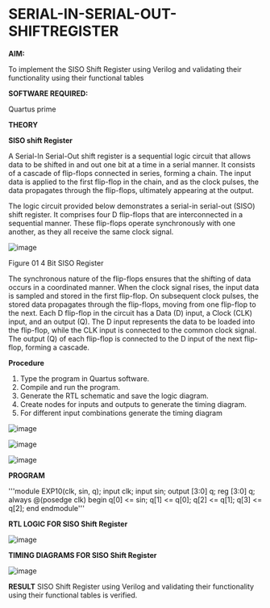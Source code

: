 # SERIAL-IN-SERIAL-OUT-SHIFTREGISTER

**AIM:**

To implement the  SISO Shift Register using Verilog and validating their functionality using their functional tables

**SOFTWARE REQUIRED:**

Quartus prime

**THEORY**

**SISO shift Register**

A Serial-In Serial-Out shift register is a sequential logic circuit that allows data to be shifted in and out one bit at a time in a serial manner. It consists of a cascade of flip-flops connected in series, forming a chain. The input data is applied to the first flip-flop in the chain, and as the clock pulses, the data propagates through the flip-flops, ultimately appearing at the output.

The logic circuit provided below demonstrates a serial-in serial-out (SISO) shift register. It comprises four D flip-flops that are interconnected in a sequential manner. These flip-flops operate synchronously with one another, as they all receive the same clock signal.

![image](https://github.com/naavaneetha/SERIAL-IN-SERIAL-OUT-SHIFTREGISTER/assets/154305477/e81c4072-37f9-46c6-8145-566764b74c3a)

Figure 01 4 Bit SISO Register

The synchronous nature of the flip-flops ensures that the shifting of data occurs in a coordinated manner. When the clock signal rises, the input data is sampled and stored in the first flip-flop. On subsequent clock pulses, the stored data propagates through the flip-flops, moving from one flip-flop to the next.
Each D flip-flop in the circuit has a Data (D) input, a Clock (CLK) input, and an output (Q). The D input represents the data to be loaded into the flip-flop, while the CLK input is connected to the common clock signal. The output (Q) of each flip-flop is connected to the D input of the next flip-flop, forming a cascade.

**Procedure**

1. Type the program in Quartus software.
2.	Compile and run the program.
3.	Generate the RTL schematic and save the logic diagram.
4.	Create nodes for inputs and outputs to generate the timing diagram.
5.	For different input combinations generate the timing diagram

	

![image](https://github.com/user-attachments/assets/896a210b-cf91-4224-909b-eb2c6b850803)





![image](https://github.com/user-attachments/assets/f5412d3b-21bd-4a83-873c-ea548e15fb93)



![image](https://github.com/user-attachments/assets/e2894edd-a8db-44cf-8369-202ef66cc503)




**PROGRAM**

'''module EXP10(clk, sin, q); 
input clk; input sin; 
output [3:0] q; 
reg [3:0] q; 
always @(posedge clk) begin q[0] <= sin; 
q[1] <= q[0]; 
q[2] <= q[1]; 
q[3] <= q[2]; 
end endmodule'''

**RTL LOGIC FOR SISO Shift Register**


![image](https://github.com/user-attachments/assets/699ef981-72c9-4af1-ab91-927a723b9a30)



**TIMING DIAGRAMS FOR SISO Shift Register**

![image](https://github.com/user-attachments/assets/61e7b355-b4cb-4b69-bd49-06f6bdbe7df7)



**RESULT**
SISO Shift Register using Verilog and validating their functionality using their functional tables is verified.
